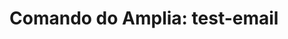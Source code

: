 ﻿# Comando do Amplia: **test-email**

<!-- link to version in English -->
<div data-alt-locales="en-us"></div>
